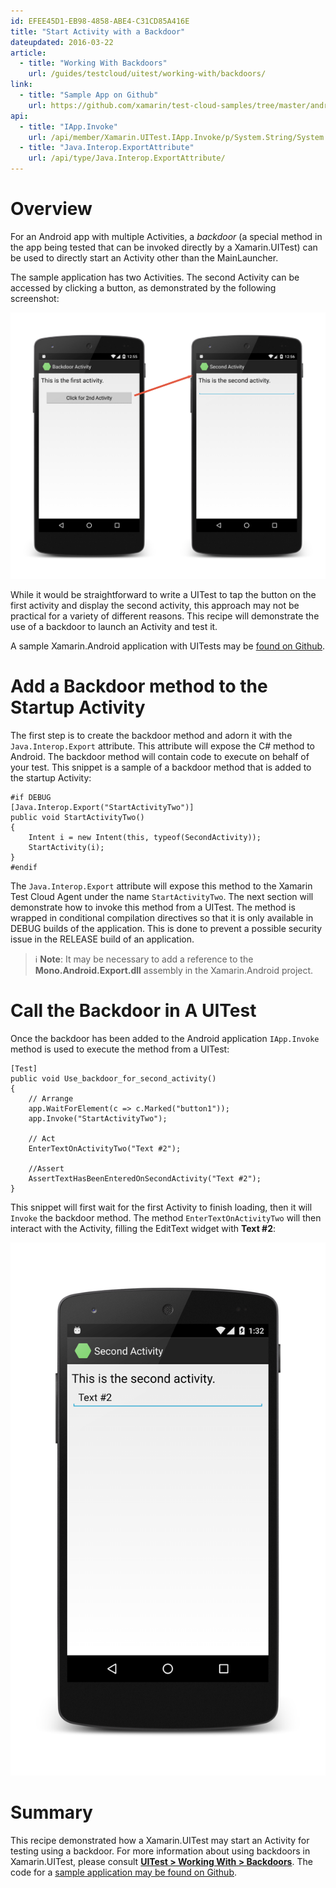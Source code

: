 ```yaml
---
id: EFEE45D1-EB98-4858-ABE4-C31CD85A416E
title: "Start Activity with a Backdoor"
dateupdated: 2016-03-22
article:
  - title: "Working With Backdoors" 
    url: /guides/testcloud/uitest/working-with/backdoors/
link:
  - title: "Sample App on Github" 
    url: https://github.com/xamarin/test-cloud-samples/tree/master/android/BackdoorActivity
api:
  - title: "IApp.Invoke" 
    url: /api/member/Xamarin.UITest.IApp.Invoke/p/System.String/System.Object/
  - title: "Java.Interop.ExportAttribute" 
    url: /api/type/Java.Interop.ExportAttribute/
---
```


# Overview

For an Android app with multiple Activities, a _backdoor_ (a special method in the app being tested that can be invoked directly by a Xamarin.UITest) can be used to directly start an Activity other than the MainLauncher.

The sample application has two Activities. The second Activity can be accessed by clicking a button, as demonstrated by the following screenshot:

![](Images/start-activity-01.png)

While it would be straightforward to write a UITest to tap the button on the first activity and display the second activity, this approach may not be practical for a variety of different reasons. This recipe will demonstrate the use of a backdoor to launch an Activity and test it.

A sample Xamarin.Android application with UITests may be [found on Github](https://github.com/xamarin/test-cloud-samples/tree/master/android/BackdoorActivity).

# Add a Backdoor method to the Startup Activity

The first step is to create the backdoor method and adorn it with the `Java.Interop.Export` attribute. This attribute will expose the C# method to Android. The backdoor method will contain code to execute on behalf of your test. This snippet is a sample of a backdoor method that is added to the startup Activity:

```
#if DEBUG
[Java.Interop.Export("StartActivityTwo")]
public void StartActivityTwo()
{
    Intent i = new Intent(this, typeof(SecondActivity));
    StartActivity(i);
}
#endif
```

The `Java.Interop.Export` attribute will expose this method to the Xamarin Test Cloud Agent under the name `StartActivityTwo`. The next section will demonstrate how to invoke this method from a UITest. The method is wrapped in conditional compilation directives so that it is only available in DEBUG builds of the application. This is done to prevent a possible security issue in the RELEASE build of an application.

> ℹ️ **Note**: It may be necessary to add a reference to the **Mono.Android.Export.dll** assembly in the Xamarin.Android project.

# Call the Backdoor in A UITest

Once the backdoor has been added to the Android application `IApp.Invoke` method is used to execute the method from a UITest:

```
[Test]
public void Use_backdoor_for_second_activity()
{
    // Arrange
    app.WaitForElement(c => c.Marked("button1"));
    app.Invoke("StartActivityTwo");

    // Act
    EnterTextOnActivityTwo("Text #2");

    //Assert
    AssertTextHasBeenEnteredOnSecondActivity("Text #2");
}
```

This snippet will first wait for the first Activity to finish loading, then it will `Invoke` the backdoor method. The method `EnterTextOnActivityTwo` will then interact with the Activity, filling the EditText widget with **Text #2**:

![](Images/start-activity-02.png)

# Summary

This recipe demonstrated how a Xamarin.UITest may start an Activity for testing using a backdoor. For more information about using backdoors in Xamarin.UITest, please consult **[UITest > Working With > Backdoors](/guides/testcloud/uitest/working-with/backdoors/)**. The code for a [sample application may be found on Github](https://github.com/xamarin/test-cloud-samples/tree/master/android/BackdoorActivity).

